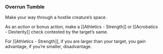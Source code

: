 ### Overrun Tumble

Make your way through a hostile creature’s space.

As an action or bonus action, make a [[Athletics - Strength]] or [[Acrobatics - Dexterity]] check contested by the target’s same.

For [[Athletics - Strength]], if you are larger than your target, you gain advantage, if you’re smaller, disadvantage.